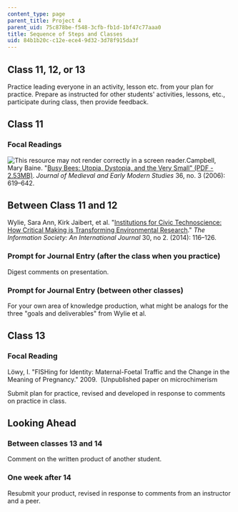 ```yaml
---
content_type: page
parent_title: Project 4
parent_uid: 75c878be-f548-3cfb-fb1d-1bf47c77aaa0
title: Sequence of Steps and Classes
uid: 84b1b20c-c12e-ece4-9d32-3d78f915da3f
---
```


Class 11, 12, or 13
-------------------

Practice leading everyone in an activity, lesson etc. from your plan for practice. Prepare as instructed for other students' activities, lessons, etc., participate during class, then provide feedback.

Class 11
--------

### Focal Readings

![This resource may not render correctly in a screen reader.](/images/inacessible.gif)Campbell, Mary Baine. "[Busy Bees: Utopia, Dystopia, and the Very Small" (PDF - 2.53MB)](http://jmems.dukejournals.org/content/36/3/619.full.pdf). _Journal of Medieval and Early Modern Studies_ 36, no. 3 (2006): 619–642. 

Between Class 11 and 12
-----------------------

Wylie, Sara Ann, Kirk Jaibert, et al. "[Institutions for Civic Technoscience: How Critical Making is Transforming Environmental Research](http://www.tandfonline.com/doi/abs/10.1080/01972243.2014.875783)." _The Information Society: An International Journal_ 30, no 2. (2014): 116–126. 

### Prompt for Journal Entry (after the class when you practice)

Digest comments on presentation.

### Prompt for Journal Entry (between other classes)

For your own area of knowledge production, what might be analogs for the three "goals and deliverables" from Wylie et al. 

Class 13
--------

### Focal Reading

Löwy, I. "FISHing for Identity: Maternal-Foetal Traffic and the Change in the Meaning of Pregnancy." 2009.  \[Unpublished paper on microchimerism

Submit plan for practice, revised and developed in response to comments on practice in class.

Looking Ahead
-------------

### Between classes 13 and 14

Comment on the written product of another student.

### One week after 14

Resubmit your product, revised in response to comments from an instructor and a peer.